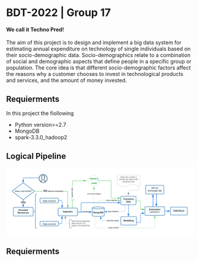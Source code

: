 # BDT-2022 | Group 17
#### We call it Techno Pred!
The aim of this project is to design and implement a big data system for estimating annual expenditure on technology of single individuals based on their socio-demographic data. Socio-demographics relate to a combination of social and demographic aspects that define people in a specific group or population. The core idea is that different socio-demographic factors affect the reasons why a customer chooses to invest in technological products and services, and the amount of money invested.
## Requierments
In this project the fiollowing
- Python version>=2.7
- MongoDB
- spark-3.3.0_hadoop2


## Logical Pipeline
![pipeline](./Charts/pipeline.png)
## Requierments
